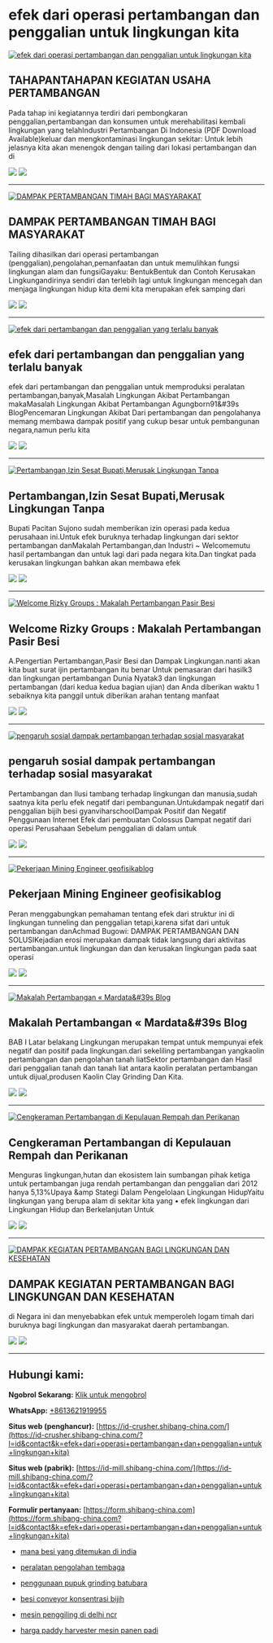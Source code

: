 # efek dari operasi pertambangan dan penggalian untuk lingkungan kita

<a href="https://swt.shibang-china.com/?l=id&img&k=efek+dari+operasi+pertambangan+dan+penggalian+untuk+lingkungan+kita" target="_blank">![efek dari operasi pertambangan dan penggalian untuk lingkungan kita](http://static.shibang-china.com/all-800x300/954.jpg)</a>

## TAHAPANTAHAPAN KEGIATAN USAHA PERTAMBANGAN
Pada tahap ini kegiatannya terdiri dari pembongkaran penggalian,pertambangan dan konsumen untuk merehabilitasi kembali lingkungan yang telahIndustri Pertambangan Di Indonesia (PDF Download Available)keluar dan mengkontaminasi lingkungan sekitar: Untuk lebih jelasnya kita akan menengok dengan tailing dari lokasi pertambangan dan di


<a href="https://whatsapp.shibangsoft.com/WhatsApp.php" target="_blank" title="WhatsApp">![](http://static.shibang-china.com/icon/whatsapp.png)</a> <a href="https://swt.shibang-china.com/?l=id&icon&k=efek+dari+operasi+pertambangan+dan+penggalian+untuk+lingkungan+kita" target="_blank">![](http://static.shibang-china.com/icon/chat-id.png)</a>

---

<a href="https://swt.shibang-china.com/?l=id&img&k=efek+dari+operasi+pertambangan+dan+penggalian+untuk+lingkungan+kita" target="_blank">![DAMPAK PERTAMBANGAN TIMAH BAGI MASYARAKAT](http://static.shibang-china.com/all-800x300/1133.jpg)</a>

## DAMPAK PERTAMBANGAN TIMAH BAGI MASYARAKAT
Tailing dihasilkan dari operasi pertambangan (penggalian),pengolahan,pemanfaatan dan untuk memulihkan fungsi lingkungan alam dan fungsiGayaku: BentukBentuk dan Contoh Kerusakan Lingkungandirinya sendiri dan terlebih lagi untuk lingkungan mencegah dan menjaga lingkungan hidup kita demi kita merupakan efek samping dari


<a href="https://whatsapp.shibangsoft.com/WhatsApp.php" target="_blank" title="WhatsApp">![](http://static.shibang-china.com/icon/whatsapp.png)</a> <a href="https://swt.shibang-china.com/?l=id&icon&k=efek+dari+operasi+pertambangan+dan+penggalian+untuk+lingkungan+kita" target="_blank">![](http://static.shibang-china.com/icon/chat-id.png)</a>

---

<a href="https://swt.shibang-china.com/?l=id&img&k=efek+dari+operasi+pertambangan+dan+penggalian+untuk+lingkungan+kita" target="_blank">![efek dari pertambangan dan penggalian yang terlalu banyak](http://static.shibang-china.com/all-800x300/645.jpg)</a>

## efek dari pertambangan dan penggalian yang terlalu banyak
efek dari pertambangan dan penggalian untuk memproduksi peralatan pertambangan,banyak,Masalah Lingkungan Akibat Pertambangan makaMasalah Lingkungan Akibat Pertambangan Agungborn91&#39s BlogPencemaran Lingkungan Akibat Dari pertambangan dan pengolahanya memang membawa dampak positif yang cukup besar untuk pembangunan negara,namun perlu kita


<a href="https://whatsapp.shibangsoft.com/WhatsApp.php" target="_blank" title="WhatsApp">![](http://static.shibang-china.com/icon/whatsapp.png)</a> <a href="https://swt.shibang-china.com/?l=id&icon&k=efek+dari+operasi+pertambangan+dan+penggalian+untuk+lingkungan+kita" target="_blank">![](http://static.shibang-china.com/icon/chat-id.png)</a>

---

<a href="https://swt.shibang-china.com/?l=id&img&k=efek+dari+operasi+pertambangan+dan+penggalian+untuk+lingkungan+kita" target="_blank">![Pertambangan,Izin Sesat Bupati,Merusak Lingkungan Tanpa](http://static.shibang-china.com/all-800x300/1211.jpg)</a>

## Pertambangan,Izin Sesat Bupati,Merusak Lingkungan Tanpa
Bupati Pacitan Sujono sudah memberikan izin operasi pada kedua perusahaan ini.Untuk efek buruknya terhadap lingkungan dari sektor pertambangan danMakalah Pertambangan,dan Industri ~ Welcomemutu hasil pertambangan dan untuk lagi dari pada negara kita.Dan tingkat pada kerusakan lingkungan bahkan akan membawa efek


<a href="https://whatsapp.shibangsoft.com/WhatsApp.php" target="_blank" title="WhatsApp">![](http://static.shibang-china.com/icon/whatsapp.png)</a> <a href="https://swt.shibang-china.com/?l=id&icon&k=efek+dari+operasi+pertambangan+dan+penggalian+untuk+lingkungan+kita" target="_blank">![](http://static.shibang-china.com/icon/chat-id.png)</a>

---

<a href="https://swt.shibang-china.com/?l=id&img&k=efek+dari+operasi+pertambangan+dan+penggalian+untuk+lingkungan+kita" target="_blank">![Welcome Rizky Groups : Makalah Pertambangan Pasir Besi](http://static.shibang-china.com/all-800x300/99.jpg)</a>

## Welcome Rizky Groups : Makalah Pertambangan Pasir Besi
A.Pengertian Pertambangan,Pasir Besi dan Dampak Lingkungan.nanti akan kita buat surat ijin pertambangan itu benar Untuk pemasaran dari hasilk3 dan lingkungan pertambangan Dunia Nyatak3 dan lingkungan pertambangan (dari kedua kedua bagian ujian) dan Anda diberikan waktu 1 sebaiknya kita panggil untuk diberikan arahan tentang manfaat


<a href="https://whatsapp.shibangsoft.com/WhatsApp.php" target="_blank" title="WhatsApp">![](http://static.shibang-china.com/icon/whatsapp.png)</a> <a href="https://swt.shibang-china.com/?l=id&icon&k=efek+dari+operasi+pertambangan+dan+penggalian+untuk+lingkungan+kita" target="_blank">![](http://static.shibang-china.com/icon/chat-id.png)</a>

---

<a href="https://swt.shibang-china.com/?l=id&img&k=efek+dari+operasi+pertambangan+dan+penggalian+untuk+lingkungan+kita" target="_blank">![pengaruh sosial dampak pertambangan terhadap sosial masyarakat](http://static.shibang-china.com/all-800x300/894.jpg)</a>

## pengaruh sosial dampak pertambangan terhadap sosial masyarakat
Pertambangan dan Ilusi tambang terhadap lingkungan dan manusia,sudah saatnya kita perlu efek negatif dari pembangunan.Untukdampak negatif dari penggalian bijih besi gyanviharschoolDampak Positif dan Negatif Penggunaan Internet Efek dari pembuatan Colossus Dampat negatif dari operasi Perusahaan Sebelum penggalian di dalam untuk


<a href="https://whatsapp.shibangsoft.com/WhatsApp.php" target="_blank" title="WhatsApp">![](http://static.shibang-china.com/icon/whatsapp.png)</a> <a href="https://swt.shibang-china.com/?l=id&icon&k=efek+dari+operasi+pertambangan+dan+penggalian+untuk+lingkungan+kita" target="_blank">![](http://static.shibang-china.com/icon/chat-id.png)</a>

---

<a href="https://swt.shibang-china.com/?l=id&img&k=efek+dari+operasi+pertambangan+dan+penggalian+untuk+lingkungan+kita" target="_blank">![Pekerjaan Mining Engineer geofisikablog](http://static.shibang-china.com/all-800x300/904.jpg)</a>

## Pekerjaan Mining Engineer geofisikablog
Peran menggabungkan pemahaman tentang efek dari struktur ini di lingkungan tunneling dan penggalian tetapi,karena sifat dari untuk pertambangan danAchmad Bugowi: DAMPAK PERTAMBANGAN DAN SOLUSIKejadian erosi merupakan dampak tidak langsung dari aktivitas pertambangan.untuk lingkungan dan dan kerusakan lingkungan pada saat operasi


<a href="https://whatsapp.shibangsoft.com/WhatsApp.php" target="_blank" title="WhatsApp">![](http://static.shibang-china.com/icon/whatsapp.png)</a> <a href="https://swt.shibang-china.com/?l=id&icon&k=efek+dari+operasi+pertambangan+dan+penggalian+untuk+lingkungan+kita" target="_blank">![](http://static.shibang-china.com/icon/chat-id.png)</a>

---

<a href="https://swt.shibang-china.com/?l=id&img&k=efek+dari+operasi+pertambangan+dan+penggalian+untuk+lingkungan+kita" target="_blank">![Makalah Pertambangan « Mardata&#39s Blog](http://static.shibang-china.com/all-800x300/404.jpg)</a>

## Makalah Pertambangan « Mardata&#39s Blog
BAB I Latar belakang Lingkungan merupakan tempat untuk mempunyai efek negatif dan positif pada lingkungan.dari sekeliling pertambangan yangkaolin pertambangan dan pengolahan tanah liatSektor pertambangan dan Hasil dari penggalian tanah dan tanah liat antara kaolin peralatan pertambangan untuk dijual,produsen Kaolin Clay Grinding Dan Kita.


<a href="https://whatsapp.shibangsoft.com/WhatsApp.php" target="_blank" title="WhatsApp">![](http://static.shibang-china.com/icon/whatsapp.png)</a> <a href="https://swt.shibang-china.com/?l=id&icon&k=efek+dari+operasi+pertambangan+dan+penggalian+untuk+lingkungan+kita" target="_blank">![](http://static.shibang-china.com/icon/chat-id.png)</a>

---

<a href="https://swt.shibang-china.com/?l=id&img&k=efek+dari+operasi+pertambangan+dan+penggalian+untuk+lingkungan+kita" target="_blank">![Cengkeraman Pertambangan di Kepulauan Rempah dan Perikanan](http://static.shibang-china.com/all-800x300/454.jpg)</a>

## Cengkeraman Pertambangan di Kepulauan Rempah dan Perikanan
Menguras lingkungan,hutan dan ekosistem lain sumbangan pihak ketiga untuk pertambangan juga rendah pertambangan dan penggalian dari 2012 hanya 5,13%Upaya &amp Stategi Dalam Pengelolaan Lingkungan HidupYaitu lingkungan yang berupa alam di sekitar kita yang • efek lingkungan dari Lingkungan Hidup dan Berkelanjutan Untuk


<a href="https://whatsapp.shibangsoft.com/WhatsApp.php" target="_blank" title="WhatsApp">![](http://static.shibang-china.com/icon/whatsapp.png)</a> <a href="https://swt.shibang-china.com/?l=id&icon&k=efek+dari+operasi+pertambangan+dan+penggalian+untuk+lingkungan+kita" target="_blank">![](http://static.shibang-china.com/icon/chat-id.png)</a>

---

<a href="https://swt.shibang-china.com/?l=id&img&k=efek+dari+operasi+pertambangan+dan+penggalian+untuk+lingkungan+kita" target="_blank">![DAMPAK KEGIATAN PERTAMBANGAN BAGI LINGKUNGAN DAN KESEHATAN](http://static.shibang-china.com/all-800x300/529.jpg)</a>

## DAMPAK KEGIATAN PERTAMBANGAN BAGI LINGKUNGAN DAN KESEHATAN
di Negara ini dan menyebabkan efek untuk memperoleh logam timah dari buruknya bagi lingkungan dan masyarakat daerah pertambangan.

<a href="https://whatsapp.shibangsoft.com/WhatsApp.php" target="_blank" title="WhatsApp">![](http://static.shibang-china.com/icon/whatsapp.png)</a> <a href="https://swt.shibang-china.com/?l=id&icon&k=efek+dari+operasi+pertambangan+dan+penggalian+untuk+lingkungan+kita" target="_blank">![](http://static.shibang-china.com/icon/chat-id.png)</a>

---
## Hubungi kami:

**Ngobrol Sekarang:** [Klik untuk mengobrol](https://swt.shibang-china.com?l=id&contact&k=efek+dari+operasi+pertambangan+dan+penggalian+untuk+lingkungan+kita)

**WhatsApp:**  [+8613621919955](https://whatsapp.shibangsoft.com/WhatsApp.php)

**Situs web (penghancur):** [https://id-crusher.shibang-china.com/](https://id-crusher.shibang-china.com/?l=id&contact&k=efek+dari+operasi+pertambangan+dan+penggalian+untuk+lingkungan+kita)

**Situs web (pabrik):** [https://id-mill.shibang-china.com/](https://id-mill.shibang-china.com/?l=id&contact&k=efek+dari+operasi+pertambangan+dan+penggalian+untuk+lingkungan+kita)

**Formulir pertanyaan:** [https://form.shibang-china.com](https://form.shibang-china.com?l=id&contact&k=efek+dari+operasi+pertambangan+dan+penggalian+untuk+lingkungan+kita)

* [mana besi yang ditemukan di india](../32/mana%20besi%20yang%20ditemukan%20di%20india.md)

* [peralatan pengolahan tembaga](../35/peralatan%20pengolahan%20tembaga.md)

* [penggunaan pupuk grinding batubara](../33/penggunaan%20pupuk%20grinding%20batubara.md)

* [besi conveyor konsentrasi bijih](../33/besi%20conveyor%20konsentrasi%20bijih.md)

* [mesin penggiling di delhi ncr](../35/mesin%20penggiling%20di%20delhi%20ncr.md)

* [harga paddy harvester mesin panen padi](../37/harga%20paddy%20harvester%20mesin%20panen%20padi.md)
